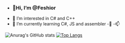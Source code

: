 - <h3>👋Hi, I’m @Feshior</h3>
- 👀 I’m interested in C# and C++
- 🌱 I’m currently learning C#, JS and assembler
-💞️ 
-📫
<!---
Feshior/Feshior is a ✨ special ✨ repository because its `README.md` (this file) appears on your GitHub profile.
You can click the Preview link to take a look at your changes.
--->
![Anurag's GitHub stats](https://github-readme-stats.vercel.app/api?username=feshior&count_private=true)
[![Top Langs](https://github-readme-stats.vercel.app/api/top-langs/?username=feshior)](https://github.com/anuraghazra/github-readme-stats)
